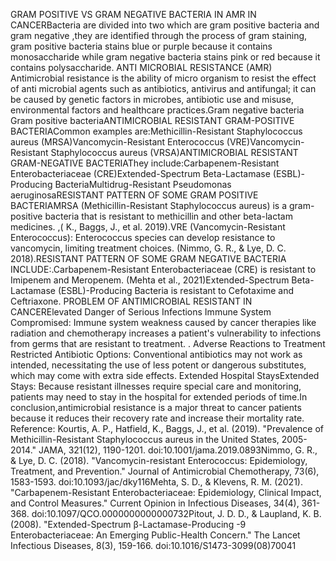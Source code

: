 GRAM POSITIVE VS GRAM NEGATIVE BACTERIA IN AMR IN CANCERBacteria are divided into two which are gram positive bacteria and gram negative ,they are identified through the process of gram staining, gram positive bacteria stains blue or purple because it contains monosaccharide while gram negative bacteria stains pink or red because it contains polysaccharide. ANTI MICROBIAL RESISTANCE (AMR) Antimicrobial resistance is the ability of micro organism to resist the effect of anti microbial agents such as antibiotics, antivirus and antifungal; it can be caused by genetic factors in microbes, antibiotic use and misuse, environmental factors and healthcare practices.Gram negative bacteria Gram positive bacteriaANTIMICROBIAL RESISTANT GRAM-POSITIVE BACTERIACommon examples are:Methicillin-Resistant Staphylococcus aureus (MRSA)Vancomycin-Resistant Enterococcus (VRE)Vancomycin-Resistant Staphylococcus aureus (VRSA)ANTIMICROBIAL RESISTANT GRAM-NEGATIVE BACTERIAThey include:Carbapenem-Resistant Enterobacteriaceae (CRE)Extended-Spectrum Beta-Lactamase (ESBL)-Producing BacteriaMultidrug-Resistant Pseudomonas aeruginosaRESISTANT PATTERN OF SOME GRAM POSITIVE BACTERIAMRSA (Methicillin-Resistant Staphylococcus aureus) is a gram-positive bacteria that is resistant to methicillin and other beta-lactam medicines. ,( K., Baggs, J., et al. 2019).VRE (Vancomycin-Resistant Enterococcus): Enterococcus species can develop resistance to vancomycin, limiting treatment choices. (Nimmo, G. R., & Lye, D. C. 2018).RESISTANT PATTERN OF SOME GRAM NEGATIVE BACTERIA INCLUDE:.Carbapenem-Resistant Enterobacteriaceae (CRE) is resistant to Imipenem and Meropenem. (Mehta et al., 2021)Extended-Spectrum Beta-Lactamase (ESBL)-Producing Bacteria is resistant to Cefotaxime and Ceftriaxone. PROBLEM OF ANTIMICROBIAL RESISTANT IN CANCERElevated Danger of Serious Infections Immune System Compromised: Immune system weakness caused by cancer therapies like radiation and chemotherapy increases a patient's vulnerability to infections from germs that are resistant to treatment. . Adverse Reactions to Treatment Restricted Antibiotic Options: Conventional antibiotics may not work as intended, necessitating the use of less potent or dangerous substitutes, which may come with extra side effects. Extended Hospital StaysExtended Stays: Because resistant illnesses require special care and monitoring, patients may need to stay in the hospital for extended periods of time.In conclusion,antimicrobial resistance is a major threat to cancer patients because it reduces their recovery rate and increase their mortality rate. Reference: Kourtis, A. P., Hatfield, K., Baggs, J., et al. (2019). "Prevalence of Methicillin-Resistant Staphylococcus aureus in the United States, 2005-2014." JAMA, 321(12), 1190-1201. doi:10.1001/jama.2019.0893Nimmo, G. R., & Lye, D. C. (2018). "Vancomycin-resistant Enterococcus: Epidemiology, Treatment, and Prevention." Journal of Antimicrobial Chemotherapy, 73(6), 1583-1593. doi:10.1093/jac/dky116Mehta, S. D., & Klevens, R. M. (2021). "Carbapenem-Resistant Enterobacteriaceae: Epidemiology, Clinical Impact, and Control Measures." Current Opinion in Infectious Diseases, 34(4), 361-368. doi:10.1097/QCO.0000000000000732Pitout, J. D. D., & Laupland, K. B. (2008). "Extended-Spectrum β-Lactamase-Producing -9 Enterobacteriaceae: An Emerging Public-Health Concern." The Lancet Infectious Diseases, 8(3), 159-166. doi:10.1016/S1473-3099(08)70041
